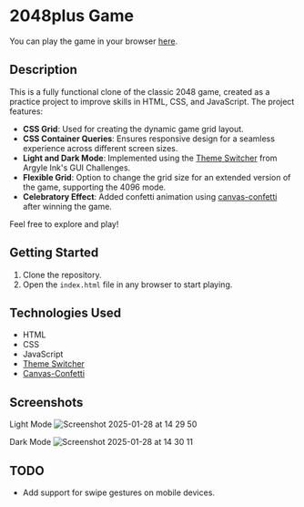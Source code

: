 # 2048plus Game

You can play the game in your browser [here](https://ericelric.github.io/2048plus/).

## Description

This is a fully functional clone of the classic 2048 game, created as a practice project to improve skills in HTML, CSS, and JavaScript. The project features:

- **CSS Grid**: Used for creating the dynamic game grid layout.
- **CSS Container Queries**: Ensures responsive design for a seamless experience across different screen sizes.
- **Light and Dark Mode**: Implemented using the [Theme Switcher](https://github.com/argyleink/gui-challenges/tree/main/theme-switch) from Argyle Ink's GUI Challenges.
- **Flexible Grid**: Option to change the grid size for an extended version of the game, supporting the 4096 mode.
- **Celebratory Effect**: Added confetti animation using [canvas-confetti](https://github.com/catdad/canvas-confetti) after winning the game.

Feel free to explore and play!

## Getting Started

1. Clone the repository.
2. Open the `index.html` file in any browser to start playing.

## Technologies Used

- HTML
- CSS
- JavaScript
- [Theme Switcher](https://github.com/argyleink/gui-challenges/tree/main/theme-switch)
- [Canvas-Confetti](https://github.com/catdad/canvas-confetti)

## Screenshots

Light Mode
![Screenshot 2025-01-28 at 14 29 50](https://github.com/user-attachments/assets/881f2b94-9ac6-413e-9e25-86572ec76618)

Dark Mode
![Screenshot 2025-01-28 at 14 30 11](https://github.com/user-attachments/assets/ceceb607-2644-482a-aa2c-c23b876d2489)

## TODO

- Add support for swipe gestures on mobile devices.
